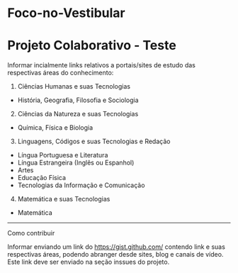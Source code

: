 # Foco-no-Vestibular
Projeto Colaborativo - Teste
=============
Informar incialmente links relativos a portais/sites de estudo das respectivas áreas do conhecimento:


1. Ciências Humanas e suas Tecnologias

  * História, Geografia, Filosofia e Sociologia

2. Ciências da Natureza e suas Tecnologias 

  * Química, Física e Biologia

3. Linguagens, Códigos e suas Tecnologias e Redação

  * Língua Portuguesa e Literatura
  * Língua Estrangeira (Inglês ou Espanhol)
  * Artes
  * Educação Física
  * Tecnologias da Informação e Comunicação

4. Matemática e suas Tecnologias

  * Matemática
  
-----------
Como contribuir

Informar enviando um link do https://gist.github.com/ contendo link e suas respectivas áreas, podendo abranger desde sites, blog e canais de vídeo. Este link deve ser enviado na seção inssues do projeto.
